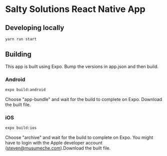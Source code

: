 # Salty Solutions React Native App

## Developing locally

`yarn run start`

## Building

This app is built using Expo. Bump the versions in app.json and then build.

### Android

```bash
expo build:android
```

Choose "app-bundle" and wait for the build to complete on Expo. Download the built file.

### iOS

```bash
expo build:ios
```

Choose "archive" and wait for the build to complete on Expo. You might have to login with the Apple developer account (steven@musumeche.com).Download the built file.

